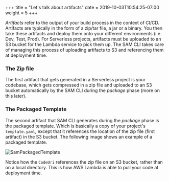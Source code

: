 +++
title = "Let's talk about artifacts"
date = 2019-10-03T10:54:25-07:00
weight = 5
+++

_Artifacts_ refer to the output of your build process in the context of CI/CD. Artifacts are typically in the form of a zip/tar file, a jar or a binary. You then take these artifacts and deploy them onto your different environments (i.e. Dev, Test, Prod). For Serverless projects, artifacts must be uploaded to an S3 bucket for the Lambda service to pick them up. The SAM CLI takes care of managing this process of uploading artifacts to S3 and referencing them at deployment time.

### The Zip file

The first artifact that gets generated in a Serverless project is your codebase, which gets compressed in a zip file and uploaded to an S3 bucket automatically by the SAM CLI during the _package_ phase (more on this later).

### The Packaged Template

The second artifact that SAM CLI generates during the _package_ phase is the packaged template. Which is basically a copy of your project's `template.yaml`, except that it references the location of the zip file (first artifact) in the S3 bucket. The following image shows an example of a packaged template.

![SamPackagedTemplate](/images/screenshot-sam-packaged-template.png)

Notice how the `CodeUri` references the zip file on an S3 bucket, rather than on a local directory. This is how AWS Lambda is able to pull your code at deployment time.

